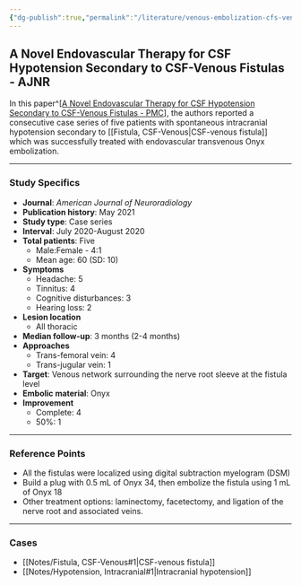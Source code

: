 ```yaml
---
{"dg-publish":true,"permalink":"/literature/venous-embolization-cfs-venous-fistula/","tags":["CSF","fistula"],"created":"2023-11-02T10:55:16.373-07:00","updated":"2023-11-04T19:27:55.993-07:00"}
---
```


## A Novel Endovascular Therapy for CSF Hypotension Secondary to CSF-Venous Fistulas - AJNR

In this paper^[[A Novel Endovascular Therapy for CSF Hypotension Secondary to CSF-Venous Fistulas - PMC](https://www.ncbi.nlm.nih.gov/pmc/articles/PMC8115355/)], the authors reported a consecutive case series of five patients with spontaneous intracranial hypotension secondary to [[Fistula, CSF-Venous\|CSF-venous fistula]] which was successfully treated with endovascular transvenous Onyx embolization. 

---

### Study Specifics

- **Journal**: *American Journal of Neuroradiology*
- **Publication history**: May 2021
- **Study type**: Case series
- **Interval**: July 2020-August 2020
- **Total patients**: Five
	- Male:Female - 4:1
	- Mean age: 60 (SD: 10)
- **Symptoms**
	- Headache: 5
	- Tinnitus: 4
	- Cognitive disturbances: 3
	- Hearing loss: 2
- **Lesion location**
	- All thoracic
- **Median follow-up**: 3 months (2-4 months)
- **Approaches**
	- Trans-femoral vein: 4
	- Trans-jugular vein: 1
- **Target**: Venous network surrounding the nerve root sleeve at the fistula level
- **Embolic material**: Onyx
- **Improvement**
	- Complete: 4
	- 50%: 1

---

### Reference Points

- All the fistulas were localized using digital subtraction myelogram (DSM)
- Build a plug with 0.5 mL of Onyx 34, then embolize the fistula using 1 mL of Onyx 18
- Other treatment options: laminectomy, facetectomy, and ligation of the nerve root and associated veins.

---

### Cases

- [[Notes/Fistula, CSF-Venous#1\|CSF-venous fistula]]
- [[Notes/Hypotension, Intracranial#1\|Intracranial hypotension]]